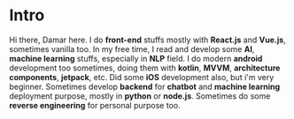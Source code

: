# Intro
Hi there, Damar here. I do **front-end** stuffs mostly with **React.js** and **Vue.js**, sometimes vanilla too. In my free time, I read and develop some **AI**, **machine learning** stuffs, especially in **NLP** field. I do modern **android** development too sometimes, doing them with **kotlin**, **MVVM**, **architecture components**, **jetpack**, etc. Did some **iOS** development also, but i'm very beginner. Sometimes develop **backend** for **chatbot** and **machine learning** deployment purpose, mostly in **python** or **node.js**. Sometimes do some **reverse engineering** for personal purpose too.
